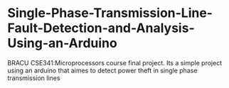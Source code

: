 # Single-Phase-Transmission-Line-Fault-Detection-and-Analysis-Using-an-Arduino
 BRACU CSE341:Microprocessors course final project. Its a simple project using an arduino that aimes to detect power theft in single phase transmission lines
